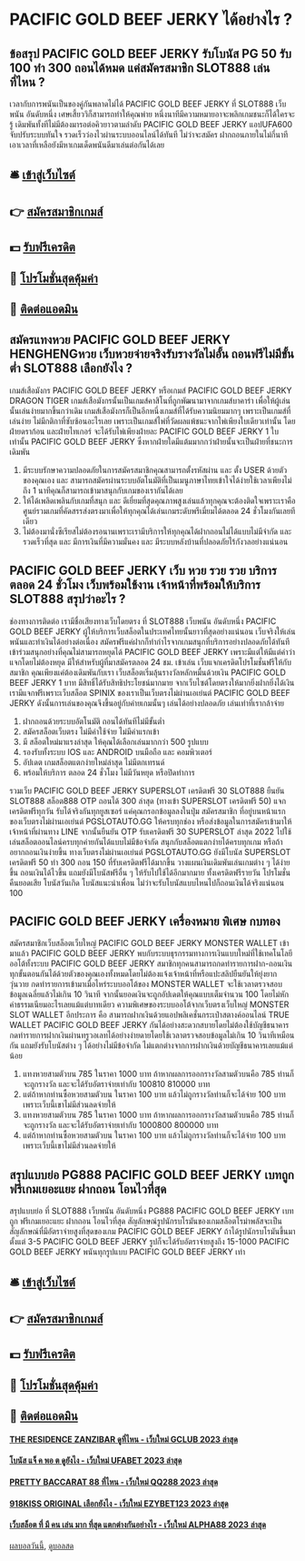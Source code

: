 # PACIFIC GOLD BEEF JERKY ได้อย่างไร ?
## ข้อสรุป PACIFIC GOLD BEEF JERKY รับโบนัส PG 50 รับ 100 ทํา 300 ถอนได้หมด แค่สมัครสมาชิก SLOT888 เล่นที่ไหน ?
เวลากับการพนันเป็นของคู่กันพลาดไม่ได้ PACIFIC GOLD BEEF JERKY ที่ SLOT888 เว็บพนัน อันดับหนึ่ง เศษเสี้ยววิก็สามารถทำให้คุณพ่าย หนึ่งนาทีมีความหมายอาจะพลิกเกมชนะก็ได้ใครจะรู้ เดิมพันทั้งทีไม่มีต้องมารอต่อคิวยาวตามลำดับ PACIFIC GOLD BEEF JERKY แอปUFA600 จับปรับระบบทันใจ รวดเร็วว่องไวผ่านระบบออนไลน์ได้ทันที ไม่ว่าจะสมัคร ฝากถอนภายในไม่กี่นาที เอาเวลาที่เหลือยังมีหาเกมเด็ดพนันดีมาเล่นต่อกันได้เลย

## 🛎 [เข้าสู่เว็บไซต์](https://bit.ly/3SdLNi2)
## 👉 [สมัครสมาชิกเกมส์](https://bit.ly/3SdLNi2)
## 💵 [รับฟรีเครดิต](https://bit.ly/3dyRKHj)
## 👑 [โปรโมชั่นสุดคุ้มค่า](https://bit.ly/3dyRKHj)
## 📱 [ติดต่อแอดมิน](https://bit.ly/3dyRKHj)

## สมัครแทงหวย PACIFIC GOLD BEEF JERKY HENGHENGหวย เว็บหวยจ่ายจริงรับรางวัลไม่อั้น ถอนฟรีไม่มีขั้นต่ำ SLOT888 เลือกยังไง ?
เกมส์เสือมังกร PACIFIC GOLD BEEF JERKY หรือเกมส์ PACIFIC GOLD BEEF JERKY DRAGON TIGER เกมส์เสือมังกรนั้นเป็นเกมส์คาสิโนที่ถูกพัฒนามาจากเกมส์บาคาร่า เพื่อให้ผู้เล่นนั้นเล่นง่ายมากขึ้นกว่าเดิม เกมส์เสือมังกรก็เป็นอีกหนึ่งเกมส์ที่ได้รับความนิยมมากๆ เพราะเป็นเกมส์ที่เล่นง่าย ไม่มีกติกาที่ซับซ้อนอะไรเลย เพราะเป็นเกมส์ไพ่ที่วัดผลแพ้ชนะจากไพ่เพียงใบเดียวเท่านั้น โดยฝ่ายดราก้อน และฝ่ายไทเกอร์ จะได้รับไพ่เพียงฝ่ายละ PACIFIC GOLD BEEF JERKY 1 ใบเท่านั้น PACIFIC GOLD BEEF JERKY ซึ่งหากฝ่ายใดมีแต้มมากกว่าฝ่ายนั้นจะเป็นฝ่ายที่ชนะการเดิมพัน
1. มีระบบรักษาความปลอดภัยในการสมัครสมาชิกคุณสามารถตั้งรหัสผ่าน และ ตั้ง USER ด้วยตัวของคุณเอง และ สามารถสมัครผ่านระบบอัตโนมัติที่เป็นเมนูภาษาไทยเข้าใจได้ง่ายใช้เวลาเพียงไม่ถึง 1 นาทีคุณก็สามารถเข้ามาสนุกกับเกมของเรากันได้เลย
2. ให้ได้เพลิดเพลินกับเกมที่สนุก และ ดีเยี่ยมที่สุดคุณภาพสูงเล่นแล้วทุกคุณจะต้องติดใจเพราะเราคือศูนย์รวมเกมที่คัดสรรส่งตรงมาเพื่อให้ทุกคุณได้เล่นเกมระดับพรีเมี่ยมได้ตลอด 24 ชั่วโมงกันเลยทีเดียว
3. ไม่ต้องมานั่งซีเรียสไม่ต้องรอนานเพราะเรามีบริการให้ทุกคุณได้ฝากถอนไม่ได้แบบไม่มีจำกัด และ รวดเร็วที่สุด และ มีการเงินที่มีความมั่นคง และ มีระบบหลังบ้านที่ปลอดภัยไร้กังวลอย่างแน่นอน

## PACIFIC GOLD BEEF JERKY เว็บ หวย รวย รวย บริการตลอด 24 ชั่วโมง เว็บพร้อมใช้งาน เจ้าหน้าที่พร้อมให้บริการ SLOT888 สรุปว่าอะไร ?
ช่องทางการติดต่อ
เรามีชื่อเสียงทางเว็บโดยตรง ที่ SLOT888 เว็บพนัน อันดับหนึ่ง PACIFIC GOLD BEEF JERKY ผู้ให้บริการเว็บสล็อตในประเทศไทยนั้นยาวที่สุดอย่างแน่นอน เว็บจริงให้เล่นพนันและทำเงินได้อย่างต่อเนื่อง สมัครฟรีแค่ฝากก็ทำกำไรจากเกมสนุกที่บริการอย่างปลอดภัยได้ทันที เข้าร่วมสนุกอย่างที่คุณไม่สามารถหยุดได้ PACIFIC GOLD BEEF JERKY เพราะมีแต่ให้มีแต่คำว่าแจกโดยไม่ต้องหยุด มีให้สำหรับผู้ที่มาสมัครตลอด 24 ชม.
เข้าเล่น เว็บแจกเครดิตโปรโมชั่นฟรีให้กับสมาชิก คุณเพียงแค่ต้องเดิมพันกับเรา เว็บสล็อตเริ่มลุ้นรางวัลหลักหมื่นด้วยเงิน PACIFIC GOLD BEEF JERKY 1 บาท มีสิทธิ์ได้รับสิทธิประโยชน์มากมาย จากเว็บไซต์โดยตรงให้มากยิ่งฝากยิ่งได้เงิน เรามีแจกฟรีเพราะเว็บสล็อต SPINIX ของเราเป็นเว็บตรงไม่ผ่านเอเย่นต์ PACIFIC GOLD BEEF JERKY ดังนั้นการเล่นของคุณจึงขึ้นอยู่กับค่ายเกมนั้นๆ เล่นได้อย่างปลอดภัย เล่นเท่าที่เรากล้าจ่าย
1. ฝากถอนด้วยระบบอัตโนมัติ ถอนได้ทันทีไม่มีขั้นต่ำ
2. สมัครสล็อตเว็บตรง ไม่มีค่าใช้จ่าย ไม่มีค่าแรกเข้า
3. มี สล็อตใหม่มาแรงล่าสุด ให้คุณได้เลือกเล่นมากกว่า 500 รูปแบบ
4. รองรับทั้งระบบ IOS และ ANDROID บนมือถือ และ คอมพิวเตอร์
5. อัปเดต เกมสล็อตแตกง่ายใหม่ล่าสุด ไม่มีตกเทรนด์
6. พร้อมให้บริการ ตลอด 24 ชั่วโมง ไม่มีวันหยุด หรือปิดทำการ

รวมเว็บ PACIFIC GOLD BEEF JERKY SUPERSLOT เครดิตฟรี 30 SLOT888 ยืนยัน SLOT888 สล็อต888 OTP ถอนได้ 300 ล่าสุด (ทางเข้า SUPERSLOT เครดิตฟรี 50) แจกเครดิตฟรีทุกวัน รับได้จริงกันทุกยูสเซอร์ แค่คุณกรอกข้อมูลลงในปุ่ม สมัครสมาชิก ที่อยู่บนหน้าแรกของเว็บตรงไม่ผ่านเอเย่นต์ PGSLOTAUTO.GG ให้ครบทุกช่อง หรือส่งข้อมูลในการสมัครเข้ามาให้เจ้าหน้าที่ผ่านทาง LINE จากนั้นยืนยัน OTP รับเครดิตฟรี 30 SUPERSLOT ล่าสุด 2022 ไปใช้เล่นสล็อตออนไลน์ครบทุกค่ายกันได้แบบไม่มีข้อจำกัด สนุกกับสล็อตแตกง่ายได้ครบทุกเกม หรือถ้าอยากถอนเงินง่ายขึ้น ทางเว็บตรงไม่ผ่านเอเย่นต์ PGSLOTAUTO.GG ยังมีโบนัส SUPERSLOT เครดิตฟรี 50 ทำ 300 ถอน 150 ที่รับเครดิตฟรีได้มากขึ้น วางแผนเงินเดิมพันเล่นเกมต่าง ๆ ได้ง่ายขึ้น ถอนเงินได้ไวขึ้น แถมยังมีโบนัสฟรีอื่น ๆ ให้รับไปใช้ได้อีกมากมาย ทั้งเครดิตฟรีรายวัน โปรโมชั่นคืนยอดเสีย โบนัสวันเกิด โบนัสแนะนำเพื่อน ไม่ว่าจะรับโบนัสแบบไหนไปก็ถอนเงินได้จริงแน่นอน 100

## PACIFIC GOLD BEEF JERKY เครื่องหมาย พิเศษ กบทอง
สมัครสมาชิกเว็บสล็อตเว็บใหญ่ PACIFIC GOLD BEEF JERKY MONSTER WALLET เข้ามาแล้ว PACIFIC GOLD BEEF JERKY พบกับระบบธุรกรรมทางการเงินแบบใหม่ที่ใช้เทคโนโลยีออโต้ทั้งระบบ PACIFIC GOLD BEEF JERKY สมาชิกทุกคนสามารถกดทำรายการฝาก-ถอนเงินทุกขั้นตอนกันได้ด้วยตัวของคุณเองทั้งหมดโดยไม่ต้องแจ้งเจ้าหน้าที่หรือแปะสลิปยืนยันให้ยุ่งยากวุ่นวาย กดทำรายการเข้ามาเมื่อไหร่ระบบออโต้ของ MONSTER WALLET จะใช้เวลาตรวจสอบข้อมูลเฉลี่ยแล้วไม่เกิน 10 วินาที จากนั้นยอดเงินจะถูกอัปเดตให้คุณแบบเต็มจำนวน 100 โดยไม่หักค่าธรรมเนียมอะไรเลยแม้แต่บาทเดียว
ความพิเศษของระบบออโต้จากเว็บตรงเว็บใหญ่ MONSTER SLOT WALLET อีกประการ คือ สามารถฝากเงินด้วยแอปพลิเคชั่นกระเป๋าสตางค์ออนไลน์ TRUE WALLET PACIFIC GOLD BEEF JERKY กันได้อย่างสะดวกสบายโดยไม่ต้องใช้บัญชีธนาคาร กดทำรายการฝากเงินผ่านทรูวอเลทได้อย่างง่ายดายโดยใช้เวลาตรวจสอบข้อมูลไม่เกิน 10 วินาทีเหมือนกัน แถมยังรับโบนัสต่าง ๆ ได้อย่างไม่มีข้อจำกัด ไม่แตกต่างจากการฝากเงินด้วยบัญชีธนาคารเลยแม้แต่น้อย
1. แทงหวยสามตัวบน 785 ในราคา 1000 บาท ถ้าหากผลการออกรางวัลสามตัวบนคือ 785 ท่านก็จะถูกรางวัล และจะได้รับอัตราจ่ายเท่ากับ 100810 810000 บาท
2. แต่ถ้าหากท่านซื้อหวยสามตัวบน ในราคา 100 บาท แล้วไม่ถูกรางวัลท่านก็จะได้จ่าย 100 บาท เพราะเว็บนี้เขาไม่มีส่วนลดจ่ายให้
3. แทงหวยสามตัวบน 785 ในราคา 1000 บาท ถ้าหากผลการออกรางวัลสามตัวบนคือ 785 ท่านก็จะถูกรางวัล และจะได้รับอัตราจ่ายเท่ากับ 1000800 800000 บาท
4. แต่ถ้าหากท่านซื้อหวยสามตัวบน ในราคา 100 บาท แล้วไม่ถูกรางวัลท่านก็จะได้จ่าย 100 บาท เพราะเว็บนี้เขาไม่มีส่วนลดจ่ายให้

## สรุปแบบย่อ PG888 PACIFIC GOLD BEEF JERKY เบทถูก ฟรีเกมเยอะแยะ ฝากถอน โอนไวที่สุด
สรุปแบบย่อ ที่ SLOT888 เว็บพนัน อันดับหนึ่ง PG888 PACIFIC GOLD BEEF JERKY เบทถูก ฟรีเกมเยอะแยะ ฝากถอน โอนไวที่สุด สัญลักษณ์รูปนักรบโรมันของเกมสล็อตโรม่าพลัสจะเป็นสัญลักษณ์ที่มีอัตราจ่ายสูงที่สุดของเกม PACIFIC GOLD BEEF JERKY ถ้าได้รูปนักรบโรมันขึ้นมาตั้งแต่ 3-5 PACIFIC GOLD BEEF JERKY รูปก็จะได้รับอัตราจ่ายสูงถึง 15-1000 PACIFIC GOLD BEEF JERKY พนันทุกรูปแบบ PACIFIC GOLD BEEF JERKY เท่า

## 🛎 [เข้าสู่เว็บไซต์](https://bit.ly/3SdLNi2)
## 👉 [สมัครสมาชิกเกมส์](https://bit.ly/3SdLNi2)
## 💵 [รับฟรีเครดิต](https://bit.ly/3dyRKHj)
## 👑 [โปรโมชั่นสุดคุ้มค่า](https://bit.ly/3dyRKHj)
## 📱 [ติดต่อแอดมิน](https://bit.ly/3dyRKHj)

#### [THE RESIDENCE ZANZIBAR ดูที่ไหน - เว็บใหม่ GCLUB 2023 ล่าสุด](https://atom.io/themes/the%20residence%20zanzibar%20ดูที่ไหน%20-%20เว็บใหม่%20gclub%202023%20ล่าสุด)
#### [โบนัส แจ็ ค พอ ต ดูยังไง - เว็บใหม่ UFABET 2023 ล่าสุด](https://atom.io/themes/โบนัส%20แจ็%20ค%20พอ%20ต%20ดูยังไง%20-%20เว็บใหม่%20ufabet%202023%20ล่าสุด)
#### [PRETTY BACCARAT 88 ที่ไหน - เว็บใหม่ QQ288 2023 ล่าสุด](https://atom.io/themes/pretty%20baccarat%2088%20ที่ไหน%20-%20เว็บใหม่%20qq288%202023%20ล่าสุด)
#### [918KISS ORIGINAL เลือกยังไง - เว็บใหม่ EZYBET123 2023 ล่าสุด](https://atom.io/themes/918kiss%20original%20เลือกยังไง%20-%20เว็บใหม่%20ezybet123%202023%20ล่าสุด)
#### [เว็บสล็อต ที่ มี คน เล่น มาก ที่สุด แตกต่างกันอย่างไร - เว็บใหม่ ALPHA88 2023 ล่าสุด](https://atom.io/themes/เว็บสล็อต%20ที่%20มี%20คน%20เล่น%20มาก%20ที่สุด%20แตกต่างกันอย่างไร%20-%20เว็บใหม่%20alpha88%202023%20ล่าสุด)

[ผลบอลวันนี้](https://siamsport.tv "ผลบอลวันนี้"), [ดูบอลสด](https://siamsport.tv/ดูบอลสด "ดูบอลสด")